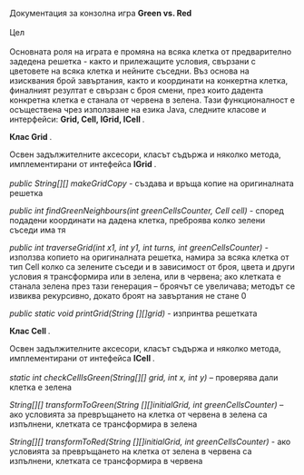 Документация за конзолна игра <b> Green vs. Red </b> <br> <br>
Цел<br> <br>
Основната роля на играта е промяна на всяка клетка от предварително задедена решетка - както и прилежащите условия, свързани с цветовете на всяка клетка и нейните съседни.
Въз основа на изисквания брой завъртания, както и координати на конкертна клетка, финалният резултат е свързан с броя смени, 
през които дадента конкретна клетка е станала от червена в зелена.
Тази функционалност е осъществена чрез използване на езика Java, следните класове и интерфейси: <b> Grid, Cell, IGrid, ICell </b>.

<b> Клас Grid </b>.


Освен задължителните аксесори, класът съдържа и няколко метода, имплементирани от интефейса <b> IGrid </b>. <br> <br>
<i> public String[][] makeGridCopy </i> - създава и  връща копие на оригиналната решетка

<i> public int findGreenNeighbours(int greenCellsCounter, Cell cell) </i> - според подадени координати на дадена клетка, преброява колко зелени съседи има тя <br>

<i> public int traverseGrid(int x1, int y1, int turns, int greenCellsCounter) </i> - използва копието на оригиналната решетка, намира за всяка клетка от тип Cell колко са 
зелените съседи и в зависимост от броя, цвета и други условия я трансформира или в зелена, или в червена; ако клетката е станала зелена през тази генерация – броячът се увеличава; методът се извиква рекурсивно, докато броят на завъртания не стане 0

<i> public static void printGrid(String [][]grid) </i> - изпринтва решетката <br>

<b> Клас Cell </b>.


Освен задължителните аксесори, класът съдържа и няколко метода, имплементирани от интефейса <b> ICell </b>. <br> <br>
<i> static int checkCellIsGreen(String[][] grid, int x, int y) </i> – проверява дали клетка е зелена <br>

<i> String[][] transformToGreen(String [][]initialGrid, int greenCellsCounter) </i> – ако условията за превръщането на клетка от червена в зелена са изпълнени, 
клетката се трансформира в зелена <br>

<i> String[][] transformToRed(String [][]initialGrid, int greenCellsCounter) </i> - ако условията за превръщането на клетка от зелена в червена са изпълнени, 
клетката се трансформира в червена <br>
